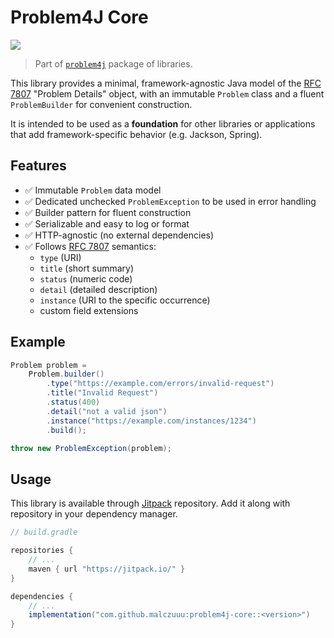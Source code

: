 # Problem4J Core

[![](https://jitpack.io/v/malczuuu/problem4j-core.svg)](https://jitpack.io/#malczuuu/problem4j-core)

> Part of [`problem4j`][problem4j] package of libraries.

This library provides a minimal, framework-agnostic Java model of the [RFC 7807][rfc7807] "Problem Details" object, with
an immutable `Problem` class and a fluent `ProblemBuilder` for convenient construction.

It is intended to be used as a **foundation** for other libraries or applications that add framework-specific behavior
(e.g. Jackson, Spring).

## Features

- ✅ Immutable `Problem` data model
- ✅ Dedicated unchecked `ProblemException` to be used in error handling
- ✅ Builder pattern for fluent construction
- ✅ Serializable and easy to log or format
- ✅ HTTP-agnostic (no external dependencies)
- ✅ Follows [RFC 7807][rfc7807] semantics:
    - `type` (URI)
    - `title` (short summary)
    - `status` (numeric code)
    - `detail` (detailed description)
    - `instance` (URI to the specific occurrence)
    - custom field extensions

## Example

```java
Problem problem =
    Problem.builder()
        .type("https://example.com/errors/invalid-request")
        .title("Invalid Request")
        .status(400)
        .detail("not a valid json")
        .instance("https://example.com/instances/1234")
        .build();

throw new ProblemException(problem);
```

## Usage

This library is available through [Jitpack][jitpack] repository. Add it along with repository in your dependency
manager.

```groovy
// build.gradle

repositories {
    // ...
    maven { url "https://jitpack.io/" }
}

dependencies {
    // ...
    implementation("com.github.malczuuu:problem4j-core::<version>")
}
```

[rfc7807]: https://datatracker.ietf.org/doc/html/rfc7807

[problem4j]: https://github.com/malczuuu/problem4j

[jitpack]: https://jitpack.io/#malczuuu/problem4j-core
